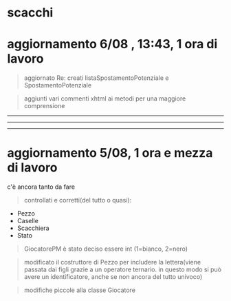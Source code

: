 # scacchi

<h1>aggiornamento 6/08 , 13:43, 1 ora di lavoro</h1>

>aggiornato Re: creati listaSpostamentoPotenziale e SpostamentoPotenziale

>aggiunti vari commenti xhtml ai metodi per una maggiore comprensione

<hr>
<hr>
<hr>


<h1>aggiornamento 5/08, 1 ora e mezza di lavoro</h1>
c'è ancora tanto da fare

>controllati e corretti(del tutto o quasi):
<ul><li>Pezzo</li>
<li>Caselle</li>
<li>Scacchiera</li>
<li>Stato</li>
</ul>

>GiocatorePM è stato deciso essere int (1=bianco, 2=nero)

>modificato il costruttore di Pezzo per includere la lettera(viene passata dai figli grazie a un operatore ternario. in questo modo si può avere un identificatore, anche se non ancora del tutto univoco)

>modifiche piccole alla classe Giocatore
